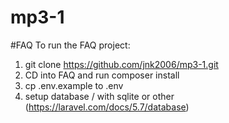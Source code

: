 # mp3-1
#FAQ
To run the FAQ project:
1. git clone https://github.com/jnk2006/mp3-1.git
2. CD into FAQ and run composer install
3. cp .env.example to .env
4. setup database / with sqlite or other (https://laravel.com/docs/5.7/database)